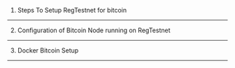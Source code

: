 1. Steps To Setup RegTestnet for bitcoin 
----------------------------------------

2. Configuration of Bitcoin Node running on RegTestnet
------------------------------------------------------

3. Docker Bitcoin Setup
-----------------------
